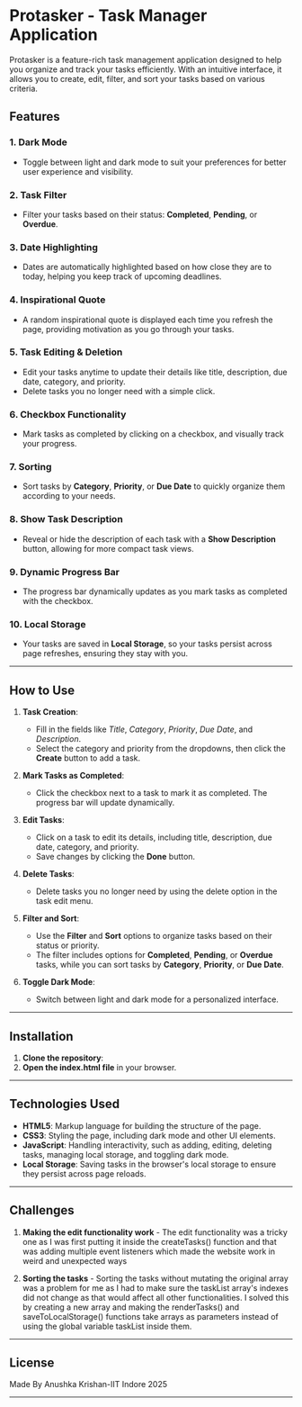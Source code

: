 # Protasker - Task Manager Application

Protasker is a feature-rich task management application designed to help you organize and track your tasks efficiently. With an intuitive interface, it allows you to create, edit, filter, and sort your tasks based on various criteria. 

## Features

### 1. **Dark Mode**
   - Toggle between light and dark mode to suit your preferences for better user experience and visibility.

### 2. **Task Filter**
   - Filter your tasks based on their status: **Completed**, **Pending**, or **Overdue**.

### 3. **Date Highlighting**
   - Dates are automatically highlighted based on how close they are to today, helping you keep track of upcoming deadlines.

### 4. **Inspirational Quote**
   - A random inspirational quote is displayed each time you refresh the page, providing motivation as you go through your tasks.

### 5. **Task Editing & Deletion**
   - Edit your tasks anytime to update their details like title, description, due date, category, and priority.
   - Delete tasks you no longer need with a simple click.

### 6. **Checkbox Functionality**
   - Mark tasks as completed by clicking on a checkbox, and visually track your progress.

### 7. **Sorting**
   - Sort tasks by **Category**, **Priority**, or **Due Date** to quickly organize them according to your needs.

### 8. **Show Task Description**
   - Reveal or hide the description of each task with a **Show Description** button, allowing for more compact task views.

### 9. **Dynamic Progress Bar**
   - The progress bar dynamically updates as you mark tasks as completed with the checkbox.

### 10. **Local Storage**
   - Your tasks are saved in **Local Storage**, so your tasks persist across page refreshes, ensuring they stay with you.

---

## How to Use

1. **Task Creation**: 
   - Fill in the fields like *Title*, *Category*, *Priority*, *Due Date*, and *Description*.
   - Select the category and priority from the dropdowns, then click the **Create** button to add a task.

2. **Mark Tasks as Completed**:
   - Click the checkbox next to a task to mark it as completed. The progress bar will update dynamically.

3. **Edit Tasks**:
   - Click on a task to edit its details, including title, description, due date, category, and priority.
   - Save changes by clicking the **Done** button.

4. **Delete Tasks**:
   - Delete tasks you no longer need by using the delete option in the task edit menu.

5. **Filter and Sort**:
   - Use the **Filter** and **Sort** options to organize tasks based on their status or priority.
   - The filter includes options for **Completed**, **Pending**, or **Overdue** tasks, while you can sort tasks by **Category**, **Priority**, or **Due Date**.

6. **Toggle Dark Mode**:
   - Switch between light and dark mode for a personalized interface.

---

## Installation

1. **Clone the repository**:
2. **Open the index.html file** in your browser.

---

## Technologies Used

- **HTML5**: Markup language for building the structure of the page.
- **CSS3**: Styling the page, including dark mode and other UI elements.
- **JavaScript**: Handling interactivity, such as adding, editing, deleting tasks, managing local storage, and toggling dark mode.
- **Local Storage**: Saving tasks in the browser's local storage to ensure they persist across page reloads.

---

## Challenges

1. **Making the edit functionality work** - The edit functionality was a tricky one as I was first putting it inside the createTasks() function and that was adding multiple event listeners which made the website work in weird and unexpected ways

2. **Sorting the tasks** - Sorting the tasks without mutating the original array was a problem for me as I had to make sure the taskList array's indexes did not change as that would affect all other functionalities. I solved this by creating a new array and making the renderTasks() and saveToLocalStorage() functions take arrays as parameters instead of using the global variable taskList inside them.

---

## License

Made By Anushka Krishan-IIT Indore 2025

---
